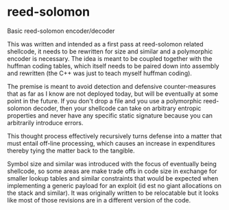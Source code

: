 # reed-solomon
Basic reed-solomon encoder/decoder

This was written and intended as a first pass at reed-solomon related shellcode, it needs to be rewritten for size and similar and a polymorphic encoder is necessary. The idea is meant to be coupled together with the huffman coding tables, which itself needs to be paired down into assembly and rewritten (the C++ was just to teach myself huffman coding).

The premise is meant to avoid detection and defensive counter-measures that as far as I know are not deployed today, but will be eventually at some point in the future. If you don't drop a file and you use a polymorphic reed-solomon decoder, then your shellcode can take on arbitrary entropic properties and never have any specific static signature because you can arbitrarily introduce errors.

This thought process effectively recursively turns defense into a matter that must entail off-line processing, which causes an increase in expenditures thereby tying the matter back to the tangible.

Symbol size and similar was introduced with the focus of eventually being shellcode, so some areas are make trade offs in code size in exchange for smaller lookup tables and similar constraints that would be expected when implementing a generic payload for an exploit (id est no giant allocations on the stack and similar). It was originally written to be relocatable but it looks like most of those revisions are in a different version of the code.

